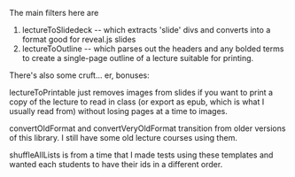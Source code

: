 The main filters here are 

1. lectureToSlidedeck -- which extracts 'slide' divs and converts into a format good for reveal.js slides
2. lectureToOutline  -- which parses out the headers and any bolded terms to create a single-page outline of a lecture suitable for printing.

There's also some cruft... er, bonuses:

lectureToPrintable just removes images from slides if you want to print a copy of the lecture to read in class (or export as epub, which is what I
usually read from) without losing pages at a time to images.

convertOldFormat and convertVeryOldFormat transition from older versions of this library. I still have some old lecture courses using them.

shuffleAllLists is from a time that I made tests using these templates and wanted each students to have their ids in a different order.
